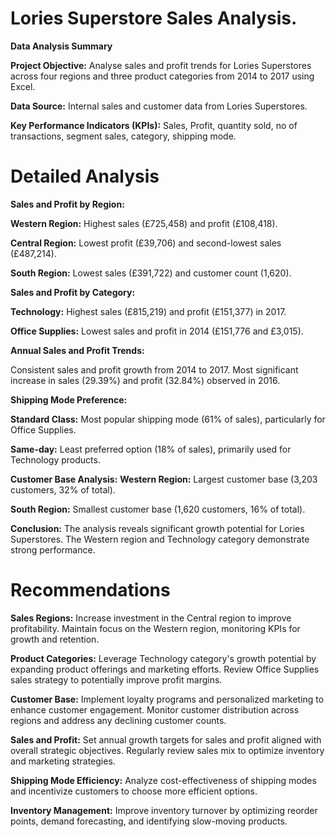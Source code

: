 # Lories Superstore Sales Analysis.

**Data Analysis Summary**

**Project Objective:** Analyse sales and profit trends for Lories Superstores across four regions and three product categories from 2014 to 2017 using Excel.

**Data Source:** Internal sales and customer data from Lories Superstores.  

**Key Performance Indicators (KPIs):** Sales, Profit, quantity sold, no of transactions, segment sales, category, shipping mode.

# Detailed Analysis

**Sales and Profit by Region:**  

**Western Region:** Highest sales (£725,458) and profit (£108,418).  

**Central Region:** Lowest profit (£39,706) and second-lowest sales (£487,214).  

**South Region:** Lowest sales (£391,722) and customer count (1,620).

**Sales and Profit by Category:**

**Technology:** Highest sales (£815,219) and profit (£151,377) in 2017.  

**Office Supplies:** Lowest sales and profit in 2014 (£151,776 and £3,015).

**Annual Sales and Profit Trends:**

Consistent sales and profit growth from 2014 to 2017. Most significant increase in sales (29.39%) and profit (32.84%) observed in 2016.

**Shipping Mode Preference:**    

**Standard Class:** Most popular shipping mode (61% of sales), particularly for Office Supplies.     

**Same-day:** Least preferred option (18% of sales), primarily used for Technology products.

**Customer Base Analysis:**
**Western Region:** Largest customer base (3,203 customers, 32% of total).  

**South Region:** Smallest customer base (1,620 customers, 16% of total).

**Conclusion:**
The analysis reveals significant growth potential for Lories Superstores. The Western region and Technology category demonstrate strong performance.

# Recommendations
**Sales Regions:**
Increase investment in the Central region to improve profitability.
Maintain focus on the Western region, monitoring KPIs for growth and retention.

**Product Categories:**
Leverage Technology category's growth potential by expanding product offerings and marketing efforts.
Review Office Supplies sales strategy to potentially improve profit margins.

**Customer Base:**
Implement loyalty programs and personalized marketing to enhance customer engagement.
Monitor customer distribution across regions and address any declining customer counts.

**Sales and Profit:**
Set annual growth targets for sales and profit aligned with overall strategic objectives.
Regularly review sales mix to optimize inventory and marketing strategies.

**Shipping Mode Efficiency:**
Analyze cost-effectiveness of shipping modes and incentivize customers to choose more efficient options.

**Inventory Management:**
Improve inventory turnover by optimizing reorder points, demand forecasting, and identifying slow-moving products.
